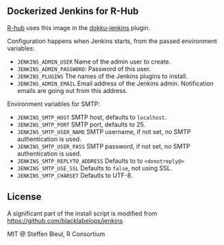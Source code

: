 
## Dockerized Jenkins for R-Hub

[R-hub](https://github.com/r-hub) uses this image in the
[dokku-jenkins](https://github.com/r-hub/dokku-jenkins) plugin.

Configuration happens when Jenkins starts, from the passed
environment variables:
* `JENKINS_ADMIN_USER` Name of the admin user to create.
* `JENKINS_ADMIN_PASSWORD`: Password of this user.
* `JENKINS_PLUGINS` The names of the Jenkins plugins to install.
* `JENKINS_ADMIN_EMAIL` Email address of the Jenkins admin.
  Notification emails are going out from this address.

Environment variables for SMTP:
* `JENKINS_SMTP_HOST` SMTP host, defaults to `localhost`.
* `JENKINS_SMTP_PORT` SMTP port, defaults to 25.
* `JENKINS_SMTP_USER_NAME` SMTP username, if not set, no SMTP
  authentication is used.
* `JENKINS_SMTP_USER_PASS` SMTP password, if not set, no SMTP
  authentication is used.
* `JENKINS_SMTP_REPLYTO_ADDRESS` Defaults to to `<donotreply@>`
* `JENKINS_SMTP_USE_SSL` Defaults to `false`, not using SSL.
* `JENKINS_SMTP_CHARSET` Defautls to UTF-8.

## License

A significant part of the install script is modified from
https://github.com/blacklabelops/jenkins

MIT @ Steffen Bleul, R Consortium

